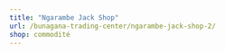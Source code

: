 ```yaml
---
title: "Ngarambe Jack Shop"
url: /bunagana-trading-center/ngarambe-jack-shop-2/
shop: commodité
---
```

